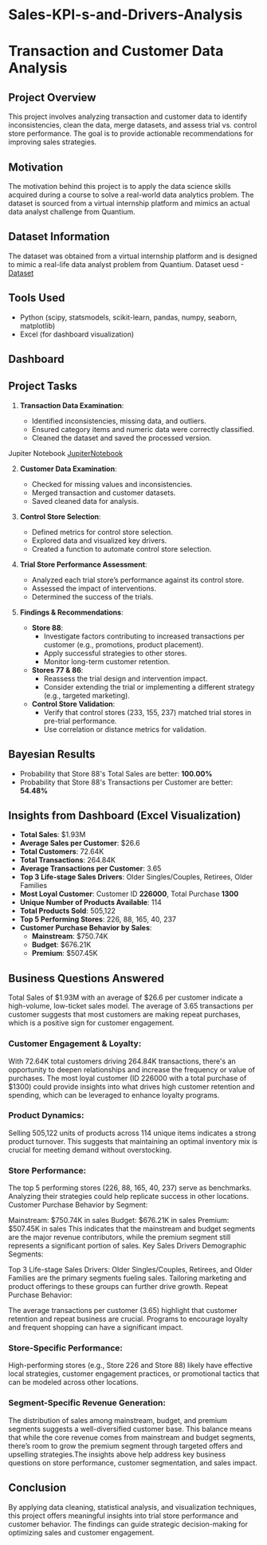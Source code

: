 # Sales-KPI-s-and-Drivers-Analysis
# Transaction and Customer Data Analysis

## Project Overview

This project involves analyzing transaction and customer data to identify inconsistencies, clean the data, merge datasets, and assess trial vs. control store performance. The goal is to provide actionable recommendations for improving sales strategies.

## Motivation

The motivation behind this project is to apply the data science skills acquired during a course to solve a real-world data analytics problem. The dataset is sourced from a virtual internship platform and mimics an actual data analyst challenge from Quantium.

## Dataset Information

The dataset was obtained from a virtual internship platform and is designed to mimic a real-life data analyst problem from Quantium.
Dataset uesd
-<a href ='https://github.com/Sammycruz007/Sales-KPI-s-and-Drivers-Analysis/blob/main/QVI_purchase_behaviour.csv'>Dataset</a>

## Tools Used

- Python (scipy, statsmodels, scikit-learn, pandas, numpy, seaborn, matplotlib)
- Excel (for dashboard visualization)

## Dashboard

## Project Tasks

1. **Transaction Data Examination**:

   - Identified inconsistencies, missing data, and outliers.
   - Ensured category items and numeric data were correctly classified.
   - Cleaned the dataset and saved the processed version.
  
Jupiter Notebook
<a href='https://github.com/Sammycruz007/Sales-KPI-s-and-Drivers-Analysis/blob/main/Quantium%20AB%20Test.py'>JupiterNotebook</a>

2. **Customer Data Examination**:

   - Checked for missing values and inconsistencies.
   - Merged transaction and customer datasets.
   - Saved cleaned data for analysis.

3. **Control Store Selection**:

   - Defined metrics for control store selection.
   - Explored data and visualized key drivers.
   - Created a function to automate control store selection.

4. **Trial Store Performance Assessment**:

   - Analyzed each trial store’s performance against its control store.
   - Assessed the impact of interventions.
   - Determined the success of the trials.

5. **Findings & Recommendations**:

   - **Store 88**:
     - Investigate factors contributing to increased transactions per customer (e.g., promotions, product placement).
     - Apply successful strategies to other stores.
     - Monitor long-term customer retention.
   - **Stores 77 & 86**:
     - Reassess the trial design and intervention impact.
     - Consider extending the trial or implementing a different strategy (e.g., targeted marketing).
   - **Control Store Validation**:
     - Verify that control stores (233, 155, 237) matched trial stores in pre-trial performance.
     - Use correlation or distance metrics for validation.

## Bayesian Results

- Probability that Store 88's Total Sales are better: **100.00%**
- Probability that Store 88's Transactions per Customer are better: **54.48%**

## Insights from Dashboard (Excel Visualization)

- **Total Sales**: \$1.93M
- **Average Sales per Customer**: \$26.6
- **Total Customers**: 72.64K
- **Total Transactions**: 264.84K
- **Average Transactions per Customer**: 3.65
- **Top 3 Life-stage Sales Drivers**: Older Singles/Couples, Retirees, Older Families
- **Most Loyal Customer**: Customer ID **226000**, Total Purchase **1300**
- **Unique Number of Products Available**: 114
- **Total Products Sold**: 505,122
- **Top 5 Performing Stores**: 226, 88, 165, 40, 237
- **Customer Purchase Behavior by Sales**:
  - **Mainstream**: \$750.74K
  - **Budget**: \$676.21K
  - **Premium**: \$507.45K


## Business Questions Answered

Total Sales of $1.93M with an average of $26.6 per customer indicate a high-volume, low-ticket sales model.
The average of 3.65 transactions per customer suggests that most customers are making repeat purchases, which is a positive sign for customer engagement.

### Customer Engagement & Loyalty:

With 72.64K total customers driving 264.84K transactions, there's an opportunity to deepen relationships and increase the frequency or value of purchases.
The most loyal customer (ID 226000 with a total purchase of $1300) could provide insights into what drives high customer retention and spending, which can be leveraged to enhance loyalty programs.

### Product Dynamics:

Selling 505,122 units of products across 114 unique items indicates a strong product turnover. This suggests that maintaining an optimal inventory mix is crucial for meeting demand without overstocking.

### Store Performance:

The top 5 performing stores (226, 88, 165, 40, 237) serve as benchmarks. Analyzing their strategies could help replicate success in other locations.
Customer Purchase Behavior by Segment:

Mainstream: $750.74K in sales
Budget: $676.21K in sales
Premium: $507.45K in sales
This indicates that the mainstream and budget segments are the major revenue contributors, while the premium segment still represents a significant portion of sales.
Key Sales Drivers
Demographic Segments:

Top 3 Life-stage Sales Drivers: Older Singles/Couples, Retirees, and Older Families are the primary segments fueling sales. Tailoring marketing and product offerings to these groups can further drive growth.
Repeat Purchase Behavior:

The average transactions per customer (3.65) highlight that customer retention and repeat business are crucial. Programs to encourage loyalty and frequent shopping can have a significant impact.

### Store-Specific Performance:

High-performing stores (e.g., Store 226 and Store 88) likely have effective local strategies, customer engagement practices, or promotional tactics that can be modeled across other locations.

### Segment-Specific Revenue Generation:

The distribution of sales among mainstream, budget, and premium segments suggests a well-diversified customer base. This balance means that while the core revenue comes from mainstream and budget segments, there’s room to grow the premium segment through targeted offers and upselling strategies.The insights above help address key business questions on store performance, customer segmentation, and sales impact. 

## Conclusion

By applying data cleaning, statistical analysis, and visualization techniques, this project offers meaningful insights into trial store performance and customer behavior. The findings can guide strategic decision-making for optimizing sales and customer engagement.

